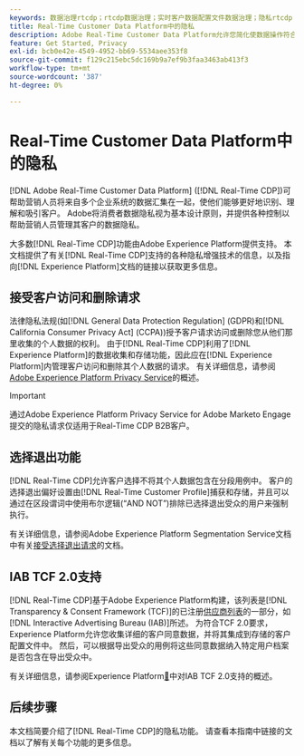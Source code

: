 ```yaml
---
keywords: 数据治理rtcdp；rtcdp数据治理；实时客户数据配置文件数据治理；隐私rtcdp；rtcdp隐私
title: Real-Time Customer Data Platform中的隐私
description: Adobe Real-Time Customer Data Platform允许您简化使数据操作符合隐私法规的过程。
feature: Get Started, Privacy
exl-id: bcb0e42e-4549-4952-bb69-5534aee353f8
source-git-commit: f129c215ebc5dc169b9a7ef9b3faa3463ab413f3
workflow-type: tm+mt
source-wordcount: '387'
ht-degree: 0%

---
```


# Real-Time Customer Data Platform中的隐私

[!DNL Adobe Real-Time Customer Data Platform] ([!DNL Real-Time CDP])可帮助营销人员将来自多个企业系统的数据汇集在一起，使他们能够更好地识别、理解和吸引客户。 Adobe将消费者数据隐私视为基本设计原则，并提供各种控制以帮助营销人员管理其客户的数据隐私。

大多数[!DNL Real-Time CDP]功能由Adobe Experience Platform提供支持。 本文档提供了有关[!DNL Real-Time CDP]支持的各种隐私增强技术的信息，以及指向[!DNL Experience Platform]文档的链接以获取更多信息。

## 接受客户访问和删除请求

法律隐私法规(如[!DNL General Data Protection Regulation] (GDPR)和[!DNL California Consumer Privacy Act] (CCPA))授予客户请求访问或删除您从他们那里收集的个人数据的权利。 由于[!DNL Real-Time CDP]利用了[!DNL Experience Platform]的数据收集和存储功能，因此应在[!DNL Experience Platform]内管理客户访问和删除其个人数据的请求。 有关详细信息，请参阅[Adobe Experience Platform Privacy Service](../../privacy-service/home.md)的概述。

>[!IMPORTANT]
>
> 通过Adobe Experience Platform Privacy Service for Adobe Marketo Engage提交的隐私请求仅适用于Real-Time CDP B2B客户。

## 选择退出功能

[!DNL Real-Time CDP]允许客户选择不将其个人数据包含在分段用例中。 客户的选择退出偏好设置由[!DNL Real-Time Customer Profile]捕获和存储，并且可以通过在区段谓词中使用布尔逻辑(“AND NOT”)排除已选择退出受众的用户来强制执行。

有关详细信息，请参阅Adobe Experience Platform Segmentation Service文档中有关[接受选择退出请求](../../segmentation/tutorials/consents.md)的文档。

## IAB TCF 2.0支持

[!DNL Real-Time CDP]基于Adobe Experience Platform构建，该列表是[!DNL Transparency & Consent Framework (TCF)]的已注册[供应商列表](https://iabeurope.eu/vendor-list-tcf/)的一部分，如[!DNL Interactive Advertising Bureau (IAB)]所述。 为符合TCF 2.0要求，Experience Platform允许您收集详细的客户同意数据，并将其集成到存储的客户配置文件中。 然后，可以根据导出受众的用例将这些同意数据纳入特定用户档案是否包含在导出受众中。

有关详细信息，请参阅Experience Platform[&#128279;](../../landing/governance-privacy-security/consent/iab/overview.md)中对IAB TCF 2.0支持的概述。

## 后续步骤

本文档简要介绍了[!DNL Real-Time CDP]的隐私功能。 请查看本指南中链接的文档以了解有关每个功能的更多信息。
